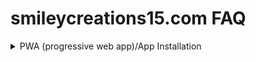 # smileycreations15.com FAQ
<details>
  <summary>PWA (progressive web app)/App Installation</summary>
  <h2>How can install the PWA (progressive web app)/app?</h2>
  <h4>Installing on MacOS/Linux/Windows/Android with Chrome</h4>
  <ol>
  <li>Open this site in Google Chrome</li>
  <li>Interact with the domain until you see the <kbd>Install app</kbd> button.</li>
  <li>Click <kbd>Install app</kbd>.</li>
  </ol>
  <h4>Install in iOS</h4>
  <ol>
  <li>Open this site in Safari</li>
  <li>Click the Share button.</li>
  <li>Click <kbd>Add to homescreen</kbd>.</li>
  <li>Click <kbd>Add</kbd></li>
  </ol>
</details>
